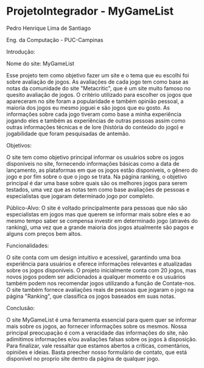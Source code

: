 # ProjetoIntegrador - MyGameList

Pedro Henrique Lima de Santiago

Eng. da Computação - PUC-Campinas 

Introdução:

Nome do site: MyGameList

Esse projeto tem como objetivo fazer um site e o tema que eu escolhi foi sobre avaliação de jogos. As avaliações de cada jogo tem como base as notas da comunidade do site "Metacritic", que é um site muito famoso no quesito avaliação de jogos. O critério utilizado para escolher os jogos que apareceram no site foram a popularidade e também opinião pessoal, a maioria dos jogos eu mesmo joguei e são jogos que eu gosto. As informaçôes sobre cada jogo tiveram como base a minha experiência jogando eles e também as experiências de outras pessoas assim como outras informações técnicas e de lore (história do conteúdo do jogo) e jogabilidade que foram pesquisadas de antemão. 

Objetivos: 

O site tem como objetivo principal informar os usuários sobre os jogos disponíveis no site, fornecendo informações básicas como a data de lançamento, as plataformas em que os jogos estâo disponíveis, o gênero do jogo e por fim sobre o que o jogo se trata.
Na página ranking, o objetivo principal é dar uma base sobre quais são os melhores jogos para serem testados, uma vez que as notas tem como base avaliações de pessoas e especialistas que jogaram determinado jogo por completo.

Público-Alvo: O site é voltado principalmente para pessoas que não são especialistas em jogos mas que querem se informar mais sobre eles e ao mesmo tempo saber se compensa investir em determinado jogo (através do ranking), uma vez que a grande maioria dos jogos atualmente são pagos e alguns com preços bem altos.

Funcionalidades: 

O site conta com um design intuitivo e acessível, garantindo uma boa experiência para usuários e oferece informações relevantes e atualizadas sobre os jogos disponíveis.
O projeto inicialmente conta com 20 jogos, mas novos jogos podem ser adicionados a qualquer momento e os usuários também podem nos recomendar jogos utilizando a função de Contate-nos.
O site também fornece avaliações reais de pessoas que jogaram o jogo na página "Ranking", que classifica os jogos baseados em suas notas.

Conclusão: 

O site MyGameList é uma ferramenta essencial para quem quer se informar mais sobre os jogos, ao fornecer informações sobre os mesmos.
Nossa principal preocupação é com a veracidade das informações do site, não adimitimos informações e/ou avaliações falsas sobre os jogos à disposição.
Para finalizar, vale ressaltar que estamos abertos a críticas, comentários, opiniões e ideias. Basta preecher nosso formulário de contato, que está disponível no proprio site dentro da página de qualquer jogo.



 
